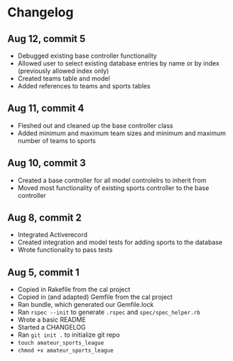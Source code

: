 # Changelog

## Aug 12, commit 5

  * Debugged existing base controller functionality
  * Allowed user to select existing database entries by name or by index (previously allowed index only)
  * Created teams table and model
  * Added references to teams and sports tables

## Aug 11, commit 4

  * Fleshed out and cleaned up the base controller class
  * Added minimum and maximum team sizes and minimum and maximum number of teams to sports

## Aug 10, commit 3

  * Created a base controller for all model controlelrs to inherit from
  * Moved most functionality of existing sports controller to the base controller

## Aug 8, commit 2

  * Integrated Activerecord
  * Created integration and model tests for adding sports to the database
  * Wrote functionality to pass tests

## Aug 5, commit 1

  * Copied in Rakefile from the cal project
  * Copied in (and adapted) Gemfile from the cal project
  * Ran bundle, which generated our Gemfile.lock
  * Ran `rspec --init` to generate `.rspec` and `spec/spec_helper.rb`
  * Wrote a basic README
  * Started a CHANGELOG
  * Ran `git init .` to initialize git repo
  * `touch amateur_sports_league`
  * `chmod +x amateur_sports_league`
